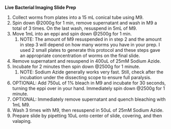 ﻿
**Live Bacterial Imaging Slide Prep**

1. Collect worms from plates into a 15 mL conical tube using M9.
1. Spin down @2000g for 1 min, remove supernatant and wash in M9 a total of 3 times. On the last wash, resuspend in 5mL of M9. 
1. Move 1mL into an eppi and spin down @2500g for 1 min.
   1. NOTE: The amount of M9 resuspended in in step 2 and the amount in step 3 will depend on how many worms you have in your prep. I used 2 small plates to generate this protocol and these steps gave an appropriate concentration of worms on the final slide. 
1. Remove supernatant and resuspend in 400uL of 25mM Sodium Azide. 
1. Incubate for 2 minutes then spin down @2500g for 1 minute. 
   1. NOTE: Sodium Azide generally works very fast. Still, check after the incubation under the dissecting scope to ensure full paralysis. 
1. OPTIONAL: Add 750uL of 1% bleach in M9 and incubate for 30 seconds, turning the eppi over in your hand. Immediately spin down @2500g for 1 minute.
1. OPTIONAL: Immediately remove supernatant and quench bleaching with 1mL M9. 
1. Wash 3 times with M9, then resuspend in 50uL of 25mM Sodium Azide.
1. Prepare slide by pipetting 10uL onto center of slide, covering, and then valaping. 
